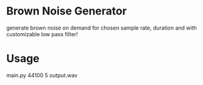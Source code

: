 # Brown Noise Generator
generate brown noise on demand for chosen sample rate, duration and with customizable low pass filter!

# Usage
main.py 44100 5 output.wav